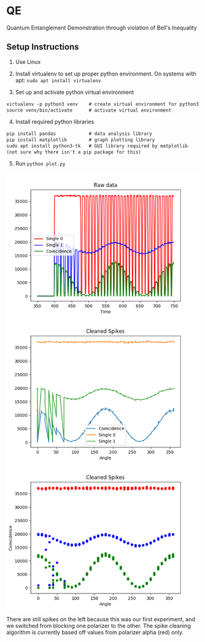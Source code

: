 # QE
Quantum Entanglement Demonstration through violation of Bell's Inequality

## Setup Instructions

1. Use Linux

2. Install virtualenv to set up proper python environment. On systems with apt: `sudo apt install virtualenv`

3. Set up and activate python virtual environment
```
virtualenv -p python3 venv    # create virtual environment for python3
source venv/bin/activate      # activate virtual environment
```

4. Install required python libraries
```
pip install pandas            # data analysis library
pip install matplotlib        # graph plotting library
sudo apt install python3-tk   # GUI library required by matplotlib (not sure why there isn't a pip package for this)
```

5. Run `python plot.py`

![alt text](Sample_Images/sample_plot.png)
![alt text](Sample_Images/clean_line.png)
![alt text](Sample_Images/clean_scatter.png)

There are still spikes on the left because this was our first experiment, and we switched from blocking one polarizer to the other. The spike cleaning algorithm is currently based off values from polarizer alpha (red) only. 

